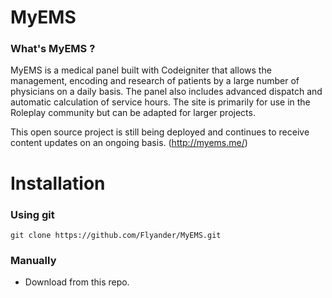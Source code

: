 # MyEMS

### What's MyEMS ?
MyEMS is a medical panel built with Codeigniter that allows the management, encoding and research of patients by a large number of physicians on a daily basis. The panel also includes advanced dispatch and automatic calculation of service hours. The site is primarily for use in the Roleplay community but can be adapted for larger projects. 

This open source project is still being deployed and continues to receive content updates on an ongoing basis. (http://myems.me/)

# Installation

### Using git
  ```
  git clone https://github.com/Flyander/MyEMS.git
  ```
### Manually
 * Download from this repo.
